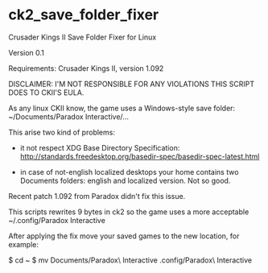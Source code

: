 ck2_save_folder_fixer
=====================

Crusader Kings II Save Folder Fixer for Linux

Version 0.1

Requirements: Crusader Kings II, version 1.092

DISCLAIMER: I'M NOT RESPONSIBLE FOR ANY VIOLATIONS THIS SCRIPT DOES TO CKII'S EULA.

As any linux CKII know, the game uses a Windows-style save folder:
~/Documents/Paradox Interactive/...

This arise two kind of problems:

 - it not respect XDG Base Directory Specification:
   http://standards.freedesktop.org/basedir-spec/basedir-spec-latest.html

 - in case of not-english localized desktops your home contains two Documents
   folders: english and localized version. Not so good.

Recent patch 1.092 from Paradox didn't fix this issue.

This scripts rewrites 9 bytes in ck2 so the game uses a more acceptable
~/.config/Paradox Interactive

After applying the fix move your saved games to the new location,
for example:

$ cd ~
$ mv Documents/Paradox\ Interactive .config/Paradox\ Interactive